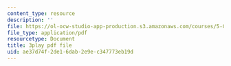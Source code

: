 ```yaml
---
content_type: resource
description: ''
file: https://ol-ocw-studio-app-production.s3.amazonaws.com/courses/5-07sc-biological-chemistry-i-fall-2013/ae37d74f2de16dab2e9ec347773eb19d_gbOyppJ9OK4.pdf
file_type: application/pdf
resourcetype: Document
title: 3play pdf file
uid: ae37d74f-2de1-6dab-2e9e-c347773eb19d
---
```

